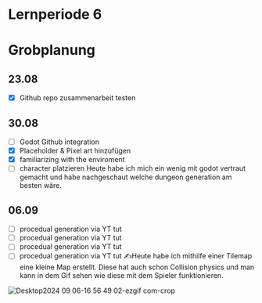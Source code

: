 # Lernperiode 6
# Grobplanung
## 23.08
- [X] Github repo zusammenarbeit testen

## 30.08
- [ ] Godot Github integration
- [X] Placeholder & Pixel art hinzufügen
- [X] familiarizing with the enviroment
- [ ] character platzieren
Heute habe ich mich ein wenig mit godot vertraut gemacht und habe nachgeschaut welche dungeon generation am besten wäre.
## 06.09
- [ ] procedual generation via YT tut
- [ ] procedual generation via YT tut
- [ ] procedual generation via YT tut
- [ ] procedual generation via YT tut
✍️Heute habe ich mithilfe einer Tilemap eine kleine Map erstellt. Diese hat auch schon Collision physics und man kann in dem Gif sehen wie diese mit dem Spieler funktionieren.

![Desktop2024 09 06-16 56 49 02-ezgif com-crop](https://github.com/user-attachments/assets/475f7a60-e375-44c3-816d-e61d82b41b62)
